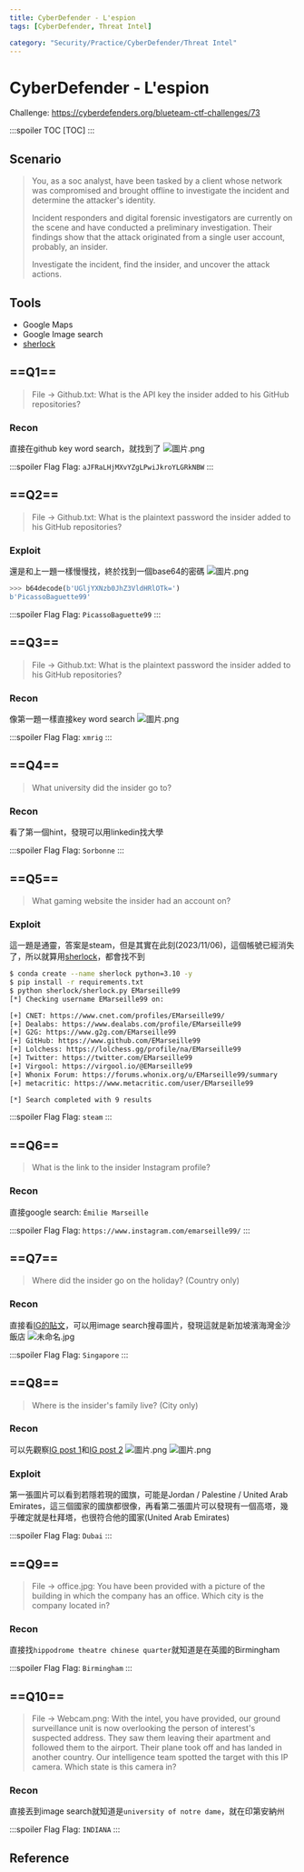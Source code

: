```yaml
---
title: CyberDefender - L'espion
tags: [CyberDefender, Threat Intel]

category: "Security/Practice/CyberDefender/Threat Intel"
---
```


# CyberDefender - L'espion
<!-- more -->
Challenge: https://cyberdefenders.org/blueteam-ctf-challenges/73

:::spoiler TOC
[TOC]
:::

## Scenario
> You, as a soc analyst, have been tasked by a client whose network was compromised and brought offline to investigate the incident and determine the attacker's identity.
>
> Incident responders and digital forensic investigators are currently on the scene and have conducted a preliminary investigation. Their findings show that the attack originated from a single user account, probably, an insider.
>
> Investigate the incident, find the insider, and uncover the attack actions.

## Tools
* Google Maps
* Google Image search
* [sherlock](https://github.com/sherlock-project/sherlock)


## ==Q1==
> File -> Github.txt:
What is the API key the insider added to his GitHub repositories? 

### Recon
直接在github key word search，就找到了
![圖片.png](https://hackmd.io/_uploads/H11t-rrmp.png)

:::spoiler Flag
Flag: `aJFRaLHjMXvYZgLPwiJkroYLGRkNBW`
:::

## ==Q2==
> File -> Github.txt:
What is the plaintext password the insider added to his GitHub repositories? 

### Exploit
還是和上一題一樣慢慢找，終於找到一個base64的密碼
![圖片.png](https://hackmd.io/_uploads/H1MVJIr7a.png)

```python
>>> b64decode(b'UGljYXNzb0JhZ3VldHRlOTk=')
b'PicassoBaguette99'
```

:::spoiler Flag
Flag: `PicassoBaguette99`
:::

## ==Q3==
> File -> Github.txt:
What is the plaintext password the insider added to his GitHub repositories? 

### Recon
像第一題一樣直接key word search
![圖片.png](https://hackmd.io/_uploads/HkJVZHH76.png)

:::spoiler Flag
Flag: `xmrig`
:::

## ==Q4==
> What university did the insider go to? 

### Recon
看了第一個hint，發現可以用linkedin找大學

:::spoiler Flag
Flag: `Sorbonne`
:::

## ==Q5==
> What gaming website the insider had an account on? 

### Exploit
這一題是通靈，答案是steam，但是其實在此刻(2023/11/06)，這個帳號已經消失了，所以就算用[sherlock](https://github.com/sherlock-project/sherlock)，都會找不到
```bash
$ conda create --name sherlock python=3.10 -y
$ pip install -r requirements.txt
$ python sherlock/sherlock.py EMarseille99
[*] Checking username EMarseille99 on:

[+] CNET: https://www.cnet.com/profiles/EMarseille99/
[+] Dealabs: https://www.dealabs.com/profile/EMarseille99
[+] G2G: https://www.g2g.com/EMarseille99
[+] GitHub: https://www.github.com/EMarseille99
[+] Lolchess: https://lolchess.gg/profile/na/EMarseille99
[+] Twitter: https://twitter.com/EMarseille99
[+] Virgool: https://virgool.io/@EMarseille99
[+] Whonix Forum: https://forums.whonix.org/u/EMarseille99/summary
[+] metacritic: https://www.metacritic.com/user/EMarseille99

[*] Search completed with 9 results
```

:::spoiler Flag
Flag: `steam`
:::

## ==Q6==
> What is the link to the insider Instagram profile? 

### Recon
直接google search: `Émilie Marseille`

:::spoiler Flag
Flag: `https://www.instagram.com/emarseille99/`
:::

## ==Q7==
> Where did the insider go on the holiday? (Country only) 

### Recon
直接看[IG的貼文](https://www.instagram.com/p/CAjDd_dlHds/?hl=en)，可以用image search搜尋圖片，發現這就是新加坡濱海灣金沙飯店
![未命名.jpg](https://hackmd.io/_uploads/H1KnoBB7p.jpg)

:::spoiler Flag
Flag: `Singapore`
:::

## ==Q8==
> Where is the insider's family live? (City only) 

### Recon
可以先觀察[IG post 1](https://www.instagram.com/p/CAjCdGrldGr/?hl=en)和[IG post 2](https://www.instagram.com/p/CAjCfM1lKhq/?hl=en)
![圖片.png](https://hackmd.io/_uploads/HyyzXUSX6.png)
![圖片.png](https://hackmd.io/_uploads/SJwMXLSma.png)

### Exploit
第一張圖片可以看到若隱若現的國旗，可能是Jordan / Palestine / United Arab Emirates，這三個國家的國旗都很像，再看第二張圖片可以發現有一個高塔，幾乎確定就是杜拜塔，也很符合他的國家(United Arab Emirates)

:::spoiler Flag
Flag: `Dubai`
:::

## ==Q9==
> File -> office.jpg:
You have been provided with a picture of the building in which the company has an office. Which city is the company located in? 

### Recon
直接找`hippodrome theatre chinese quarter`就知道是在英國的Birmingham

:::spoiler Flag
Flag: `Birmingham`
:::

## ==Q10==
> File -> Webcam.png:
With the intel, you have provided, our ground surveillance unit is now overlooking the person of interest's suspected address. They saw them leaving their apartment and followed them to the airport. Their plane took off and has landed in another country. Our intelligence team spotted the target with this IP camera. Which state is this camera in? 

### Recon
直接丟到image search就知道是`university of notre dame`，就在印第安納州

:::spoiler Flag
Flag: `INDIANA`
:::

## Reference